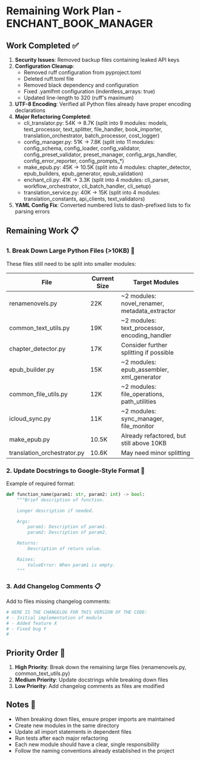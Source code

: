 # Remaining Work Plan - ENCHANT_BOOK_MANAGER

## Work Completed ✅

1. **Security Issues**: Removed backup files containing leaked API keys
2. **Configuration Cleanup**:
   - Removed ruff configuration from pyproject.toml
   - Deleted ruff.toml file
   - Removed black dependency and configuration
   - Fixed .yamlfmt configuration (indentless_arrays: true)
   - Updated line-length to 320 (ruff's maximum)
3. **UTF-8 Encoding**: Verified all Python files already have proper encoding declarations
4. **Major Refactoring Completed**:
   - cli_translator.py: 54K → 8.7K (split into 9 modules: models, text_processor, text_splitter, file_handler, book_importer, translation_orchestrator, batch_processor, cost_logger)
   - config_manager.py: 51K → 7.8K (split into 11 modules: config_schema, config_loader, config_validator, config_preset_validator, preset_manager, config_args_handler, config_error_reporter, config_prompts_*)
   - make_epub.py: 45K → 10.5K (split into 4 modules: chapter_detector, epub_builders, epub_generator, epub_validation)
   - enchant_cli.py: 41K → 3.3K (split into 4 modules: cli_parser, workflow_orchestrator, cli_batch_handler, cli_setup)
   - translation_service.py: 40K → 15K (split into 4 modules: translation_constants, api_clients, text_validators)
5. **YAML Config Fix**: Converted numbered lists to dash-prefixed lists to fix parsing errors

## Remaining Work 📋

### 1. Break Down Large Python Files (>10KB) 🔧

These files still need to be split into smaller modules:

| File | Current Size | Target Modules |
|------|--------------|----------------|
| renamenovels.py | 22K | ~2 modules: novel_renamer, metadata_extractor |
| common_text_utils.py | 19K | ~2 modules: text_processor, encoding_handler |
| chapter_detector.py | 17K | Consider further splitting if possible |
| epub_builder.py | 15K | ~2 modules: epub_assembler, xml_generator |
| common_file_utils.py | 12K | ~2 modules: file_operations, path_utilities |
| icloud_sync.py | 11K | ~2 modules: sync_manager, file_monitor |
| make_epub.py | 10.5K | Already refactored, but still above 10KB |
| translation_orchestrator.py | 10.6K | May need minor splitting |

### 2. Update Docstrings to Google-Style Format 📝

Example of required format:
```python
def function_name(param1: str, param2: int) -> bool:
    """Brief description of function.

    Longer description if needed.

    Args:
        param1: Description of param1.
        param2: Description of param2.

    Returns:
        Description of return value.

    Raises:
        ValueError: When param1 is empty.
    """
```

### 3. Add Changelog Comments 📋

Add to files missing changelog comments:
```python
# HERE IS THE CHANGELOG FOR THIS VERSION OF THE CODE:
# - Initial implementation of module
# - Added feature X
# - Fixed bug Y
#
```

## Priority Order 🎯

1. **High Priority**: Break down the remaining large files (renamenovels.py, common_text_utils.py)
2. **Medium Priority**: Update docstrings while breaking down files
3. **Low Priority**: Add changelog comments as files are modified

## Notes 📌

- When breaking down files, ensure proper imports are maintained
- Create new modules in the same directory
- Update all import statements in dependent files
- Run tests after each major refactoring
- Each new module should have a clear, single responsibility
- Follow the naming conventions already established in the project
